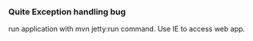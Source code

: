 ### Quite Exception handling bug

run application with mvn jetty:run command. Use IE to access web app.